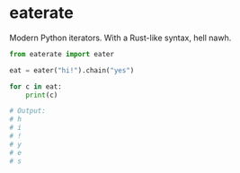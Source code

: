 # eaterate
Modern Python iterators. With a Rust-like syntax, hell nawh.

```python
from eaterate import eater

eat = eater("hi!").chain("yes")

for c in eat:
    print(c)

# Output:
# h
# i
# !
# y
# e
# s
```
